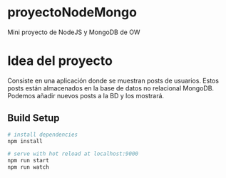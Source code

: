 # proyectoNodeMongo
Mini proyecto de NodeJS y MongoDB de OW

# Idea del proyecto
Consiste en una aplicación donde se muestran posts de usuarios. Estos posts están almacenados en la base de datos no relacional MongoDB. Podemos añadir nuevos posts a la BD y los mostrará.

## Build Setup

``` bash
# install dependencies
npm install

# serve with hot reload at localhost:9000
npm run start
npm run watch

```
